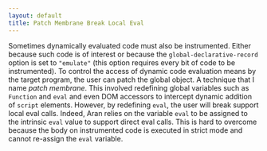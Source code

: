 ```yaml
---
layout: default
title: Patch Membrane Break Local Eval
---
```


Sometimes dynamically evaluated code must also be instrumented. Either because such code is of interest or because the `global-declarative-record` option is set to `"emulate"` (this option requires every bit of code to be instrumented). To control the access of dynamic code evaluation means by the target program, the user can patch the global object. A technique that I name _patch membrane_. This involved redefining global variables such as `Function` and `eval` and even DOM accessors to intercept dynamic addition of `script` elements. However, by redefining `eval`, the user will break support local eval calls. Indeed, Aran relies on the variable `eval` to be assigned to the intrinsic `eval` value to support direct eval calls. This is hard to overcome because the body on instrumented code is executed in strict mode and cannot re-assign the `eval` variable.
